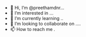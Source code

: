 - 👋 Hi, I’m @preethamdnr...
- 👀 I’m interested in ...
- 🌱 I’m currently learning ..
- 💞️ I’m looking to collaborate on ....
- 📫 How to reach me .
<!---
preethamdnr/preethamdnr is a ✨ special ✨ repository because its `README.md` (this file) appears on your GitHub profile.
You can click the Preview link to take a look at your changes.
--->
